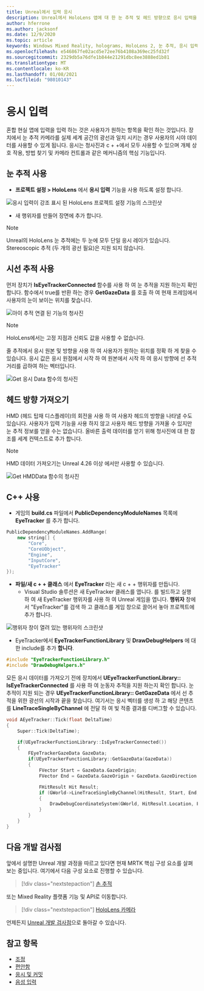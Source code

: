 ```yaml
---
title: Unreal에서 입력 응시
description: Unreal에서 HoloLens 앱에 대 한 눈 추적 및 헤드 방향으로 응시 입력을 설정 하 고 사용 하는 방법에 대해 알아봅니다.
author: hferrone
ms.author: jacksonf
ms.date: 12/9/2020
ms.topic: article
keywords: Windows Mixed Reality, holograms, HoloLens 2, 눈 추적, 응시 입력, 헤드 탑재 된 디스플레이, Unreal engine, 혼합 현실 헤드셋, windows Mixed Reality 헤드셋, 가상 현실 헤드셋
ms.openlocfilehash: e546867fe02acd5e72ee76b4108a369ec25fd32f
ms.sourcegitcommit: 2329db5a76dfe1b844e21291dbc8ee3888ed1b81
ms.translationtype: MT
ms.contentlocale: ko-KR
ms.lasthandoff: 01/08/2021
ms.locfileid: "98010143"
---
```

# <a name="gaze-input"></a>응시 입력

혼합 현실 앱에 입력을 입력 하는 것은 사용자가 원하는 항목을 확인 하는 것입니다. 장치에서 눈 추적 카메라를 실제 세계 공간의 광선과 일치 시키는 경우 사용자의 시야 데이터를 사용할 수 있게 됩니다. 응시는 청사진과 c + +에서 모두 사용할 수 있으며 개체 상호 작용, 방법 찾기 및 카메라 컨트롤과 같은 메커니즘의 핵심 기능입니다.

## <a name="enabling-eye-tracking"></a>눈 추적 사용

- **프로젝트 설정 > HoloLens** 에서 **응시 입력** 기능을 사용 하도록 설정 합니다.

![응시 입력이 강조 표시 된 HoloLens 프로젝트 설정 기능의 스크린샷](images/unreal-gaze-img-01.png)

- 새 행위자를 만들어 장면에 추가 합니다.

> [!NOTE]
> Unreal의 HoloLens 눈 추적에는 두 눈에 모두 단일 응시 레이가 있습니다. Stereoscopic 추적 (두 개의 광선 필요)은 지원 되지 않습니다.

## <a name="using-eye-tracking"></a>시선 추적 사용

먼저 장치가 **IsEyeTrackerConnected** 함수를 사용 하 여 눈 추적을 지원 하는지 확인 합니다.  함수에서 true를 반환 하는 경우 **GetGazeData** 를 호출 하 여 현재 프레임에서 사용자의 눈이 보이는 위치를 찾습니다.

![아이 추적 연결 된 기능의 청사진](images/unreal-gaze-img-02.png)

> [!NOTE]
> HoloLens에서는 고정 지점과 신뢰도 값을 사용할 수 없습니다.

줄 추적에서 응시 원본 및 방향을 사용 하 여 사용자가 원하는 위치를 정확 하 게 찾을 수 있습니다.  응시 값은 응시 원점에서 시작 하 여 원본에서 시작 하 여 응시 방향에 선 추적 거리를 곱하여 하는 벡터입니다.

![Get 응시 Data 함수의 청사진](images/unreal-gaze-img-03.png)

## <a name="getting-head-orientation"></a>헤드 방향 가져오기

HMD (헤드 탑재 디스플레이)의 회전을 사용 하 여 사용자 헤드의 방향을 나타낼 수도 있습니다. 사용자가 입력 기능을 사용 하지 않고 사용자 헤드 방향을 가져올 수 있지만 눈 추적 정보를 얻을 수는 없습니다.  올바른 출력 데이터를 얻기 위해 청사진에 대 한 참조를 세계 컨텍스트로 추가 합니다.

> [!NOTE]
> HMD 데이터 가져오기는 Unreal 4.26 이상 에서만 사용할 수 있습니다.

![Get HMDData 함수의 청사진](images/unreal-gaze-img-04.png)

## <a name="using-c"></a>C++ 사용

- 게임의 **build.cs** 파일에서 **PublicDependencyModuleNames** 목록에 **EyeTracker** 를 추가 합니다.

```cpp
PublicDependencyModuleNames.AddRange(
    new string[] {
        "Core",
        "CoreUObject",
        "Engine",
        "InputCore",
        "EyeTracker"
});
```

- **파일/새 c + + 클래스** 에서 **EyeTracker** 라는 새 c + + 행위자를 만듭니다.
    - Visual Studio 솔루션은 새 EyeTracker 클래스를 엽니다. 를 빌드하고 실행 하 여 새 EyeTracker 행위자를 사용 하 여 Unreal 게임을 엽니다.  **행위자** 창에서 "EyeTracker"를 검색 하 고 클래스를 게임 창으로 끌어서 놓아 프로젝트에 추가 합니다.

![행위자 창이 열려 있는 행위자의 스크린샷](images/unreal-gaze-img-06.png)

- EyeTracker에서 **EyeTrackerFunctionLibrary** 및 **DrawDebugHelpers** 에 대 한 include를 추가 **합니다**.

```cpp
#include "EyeTrackerFunctionLibrary.h"
#include "DrawDebugHelpers.h"
```

모든 응시 데이터를 가져오기 전에 장치에서 **UEyeTrackerFunctionLibrary:: IsEyeTrackerConnected** 를 사용 하 여 눈동자 추적을 지원 하는지 확인 합니다.  눈 추적이 지원 되는 경우 **UEyeTrackerFunctionLibrary:: GetGazeData** 에서 선 추적을 위한 광선의 시작과 끝을 찾습니다. 여기서는 응시 벡터를 생성 하 고 해당 콘텐츠를 **LineTraceSingleByChannel** 에 전달 하 여 빛 적중 결과를 디버그할 수 있습니다.

```cpp
void AEyeTracker::Tick(float DeltaTime)
{
    Super::Tick(DeltaTime);

    if(UEyeTrackerFunctionLibrary::IsEyeTrackerConnected())
    {
        FEyeTrackerGazeData GazeData;
        if(UEyeTrackerFunctionLibrary::GetGazeData(GazeData))
        {
            FVector Start = GazeData.GazeOrigin;
            FVector End = GazeData.GazeOrigin + GazeData.GazeDirection * 100;

            FHitResult Hit Result;
            if (GWorld->LineTraceSingleByChannel(HitResult, Start, End, ECollisionChannel::ECC_Visiblity))
            {
                DrawDebugCoordinateSystem(GWorld, HitResult.Location, FQuat::Identity.Rotator(), 10);
            }
        }
    }
}
```

## <a name="next-development-checkpoint"></a>다음 개발 검사점

앞에서 설명한 Unreal 개발 과정을 따르고 있다면 현재 MRTK 핵심 구성 요소를 살펴보는 중입니다. 여기에서 다음 구성 요소로 진행할 수 있습니다.

> [!div class="nextstepaction"]
> [손 추적](unreal-hand-tracking.md)

또는 Mixed Reality 플랫폼 기능 및 API로 이동합니다.

> [!div class="nextstepaction"]
> [HoloLens 카메라](unreal-hololens-camera.md)

언제든지 [Unreal 개발 검사점](unreal-development-overview.md#2-core-building-blocks)으로 돌아갈 수 있습니다.

## <a name="see-also"></a>참고 항목
* [조정](../../calibration.md)
* [편안함](../../design/comfort.md)
* [응시 및 커밋](../../design/gaze-and-commit.md)
* [음성 입력 ](../../out-of-scope/voice-design.md)
